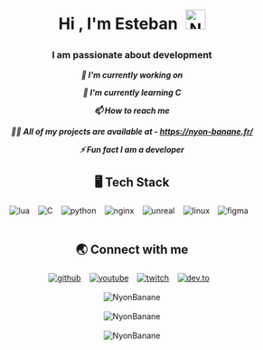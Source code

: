 <!--START_SECTION:TITLE-->
# <p align = center>Hi , I'm Esteban&ensp;<img src="https://media.giphy.com/media/hvRJCLFzcasrR4ia7z/giphy.gif" alt= "NyonBanane" width="35"></p>
<!--END_SECTION:TITLE-->

<!--START_SECTION:SUBTITLE-->
### <p align = center>I am passionate about development</p>
<!--END_SECTION:SUBTITLE-->

<!--START_SECTION:WORK-->
***<p align = center>🔭 I'm currently working on </p>***
***<p align = center>🌱 I'm currently learning C</p>***
***<p align = center>📫 How to reach me </p>***
***<p align = center>👨‍💻 All of my projects are available at - https://nyon-banane.fr/</p>***
***<p align = center>⚡ Fun fact I am a developer</p>***
<!--END_SECTION:WORK-->

<!--START_SECTION:SKILL-->
## <p align = center> 🖥️ 	Tech Stack </p>
<div align = center>
<img src="https://img.shields.io/badge/lua-%23000080.svg?style=flat&logo=lua&logoColor=white" alt=lua /> &ensp;
<img src="https://img.shields.io/badge/C-%23000080.svg?style=flat&logo=c&logoColor=white" alt=C /> &ensp;
<img src="https://img.shields.io/badge/python-%233572A5.svg?style=flat&logo=python&logoColor=white" alt=python /> &ensp;
<img src="https://img.shields.io/badge/nginx-%23009639.svg?style=flat&logo=nginx&logoColor=white" alt=nginx /> &ensp;
<img src="https://img.shields.io/badge/unreal engine-%23282829.svg?style=flat&logo=unreal engine&logoColor=white" alt=unreal engine /> &ensp;
<img src="https://img.shields.io/badge/linux-%23ffcc33.svg?style=flat&logo=linux&logoColor=white" alt=linux /> &ensp;
<img src="https://img.shields.io/badge/figma-%2300d47b.svg?style=flat&logo=figma&logoColor=white" alt=figma /> &ensp;
</div>
<!--END_SECTION:SKILL--><br/>

<!--START_SECTION:SOCIAL-->
## <p align = center> 🌏 	Connect with me </p>
<div align = center>
<a href=https://github.com/NyonBanane ><img src="https://img.shields.io/badge/github-NyonBanane-%231c1e21.svg?style=flat&logo=github&logoColor=white" 
                alt=github /></a> &ensp;
<a href=https://www.youtube.com/@nyonbanane ><img src="https://img.shields.io/badge/youtube-@nyonbanane-%23FF0000.svg?style=flat&logo=youtube&logoColor=white" 
                alt=youtube /></a> &ensp;
<a href=https://www.twitch.tv/nyonbanane ><img src="https://img.shields.io/badge/twitch-nyonbanane-%236441a5.svg?style=flat&logo=twitch&logoColor=white" 
                alt=twitch /></a> &ensp;
<a href=https://dev.to/nyonbanane ><img src="https://img.shields.io/badge/dev.to-nyonbanane-%23242323.svg?style=flat&logo=dev.to&logoColor=white" 
                alt=dev.to /></a> &ensp;
</div>
<!--END_SECTION:SOCIAL--><br/>

<!--START_SECTION:README-STATS-->
<div align = "center">
    <img src = "https://github-readme-stats.vercel.app/api?username=NyonBanane&show_icons=true&theme=aura&hide_border=false&include_all_commits=false&count_private=false" alt = "NyonBanane"/> 
</div>
<!--END_SECTION:README-STATS--><br/>

<!--START_SECTION:README-STATS-LANGUAGES-->
<div align = "center">
    <img src = "https://github-readme-stats.vercel.app/api/top-langs/?username=NyonBanane&langs_count=8&theme=aura&hide_border=false" alt = "NyonBanane"/> 
</div>
<!--END_SECTION:README-STATS-LANGUAGES--><br/>

<!--START_SECTION:STREAK-STATS-->
<div align = "center">
    <img src = "https://streak-stats.demolab.com/?user=NyonBanane&theme=aura&hide_border=false" alt = "NyonBanane"/> 
</div>
<!--END_SECTION:STREAK-STATS--><br/>


<!-- Created with CreateME profile readme generator-->
